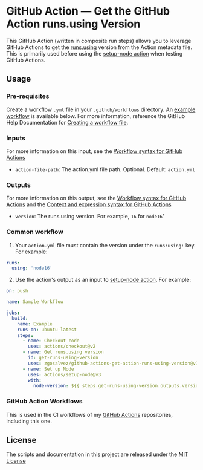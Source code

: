 # GitHub Action — Get the GitHub Action runs.using Version

This GitHub Action (written in composite run steps) allows you to leverage GitHub Actions to get the [runs.using](https://docs.github.com/en/actions/creating-actions/metadata-syntax-for-github-actions#runs) version from the Action metadata file. This is primarily used before using the [setup-node action](https://github.com/marketplace/actions/setup-node-js-environment) when testing GitHub Actions.

## Usage
### Pre-requisites
Create a workflow `.yml` file in your `.github/workflows` directory. An [example workflow](#common-workflow) is available below. For more information, reference the GitHub Help Documentation for [Creating a workflow file](https://help.github.com/en/articles/configuring-a-workflow#creating-a-workflow-file).

### Inputs
For more information on this input, see the [Workflow syntax for GitHub Actions](https://docs.github.com/actions/reference/workflow-syntax-for-github-actions#jobsjob_idstepswith)

* `action-file-path`: The action.yml file path. Optional. Default: `action.yml`

### Outputs
For more information on this output, see the [Workflow syntax for GitHub Actions](https://docs.github.com/actions/reference/workflow-syntax-for-github-actions#jobsjob_idoutputs) and the [Context and expression syntax for GitHub Actions](https://docs.github.com/actions/reference/context-and-expression-syntax-for-github-actions#steps-context)

* `version`: The runs.using version. For example, `16` for `node16`'

### Common workflow

1. Your `action.yml` file must contain the version under the `runs:using:` key. For example:
```yaml
runs:
  using: 'node16'
```
2. Use the action's output as an input to [setup-node action](https://github.com/marketplace/actions/setup-node-js-environment). For example:
```yaml
on: push

name: Sample Workflow

jobs:
  build:
    name: Example
    runs-on: ubuntu-latest
    steps:
      - name: Checkout code
        uses: actions/checkout@v2
      - name: Get runs.using version
        id: get-runs-using-version
        uses: zgosalvez/github-actions-get-action-runs-using-version@v1
      - name: Set up Node
        uses: actions/setup-node@v3
        with:
          node-version: ${{ steps.get-runs-using-version.outputs.version }}
```

### GitHub Action Workflows

This is used in the CI workflows of my [GitHub Actions](https://github.com/zgosalvez?tab=repositories&q=github-actions-) repositories, including this one.

## License
The scripts and documentation in this project are released under the [MIT License](LICENSE)